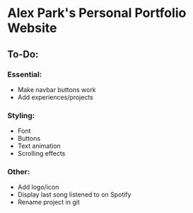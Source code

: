 # Alex Park's Personal Portfolio Website

## To-Do:
### Essential:
- Make navbar buttons work
- Add experiences/projects
### Styling:
- Font
- Buttons
- Text animation
- Scrolling effects
### Other:
- Add logo/icon
- Display last song listened to on Spotify
- Rename project in git
